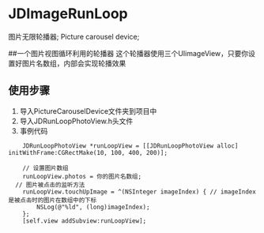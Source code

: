 # JDImageRunLoop
图片无限轮播器; Picture carousel device;

##一个图片视图循环利用的轮播器
  这个轮播器使用三个UIimageView，只要你设置好图片名数组，内部会实现轮播效果
  
## 使用步骤
  1. 导入PictureCarouselDevice文件夹到项目中
  2. 导入JDRunLoopPhotoView.h头文件
  3. 事例代码 <br>
```
    JDRunLoopPhotoView *runLoopView = [[JDRunLoopPhotoView alloc] initWithFrame:CGRectMake(10, 100, 400, 200)];

    // 设置图片数组
    runLoopView.photos = 你的图片名数组;
  // 图片被点击的监听方法
    runLoopView.touchUpImage = ^(NSInteger imageIndex) { // imageIndex 是被点击时的图片在数组中的下标
        NSLog(@"%ld", (long)imageIndex);
    };
    [self.view addSubview:runLoopView];
```
